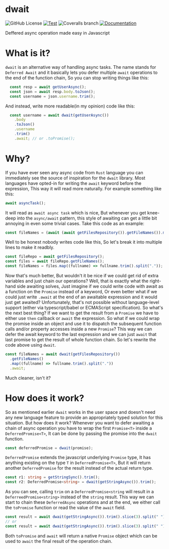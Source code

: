 # dwait

![GitHub License](https://img.shields.io/github/license/rzvxa/dwait)
[![Test](https://github.com/rzvxa/dwait/actions/workflows/test.yml/badge.svg)](https://github.com/rzvxa/dwait/actions/workflows/test.yml)
![Coveralls branch](https://img.shields.io/coverallsCoverage/github/rzvxa/dwait)
[![Documentation](https://img.shields.io/badge/visit-docs-brightgreen)](https://rzvxa.github.io/dwait/)

Deffered async operation made easy in Javascript

# What is it?
`dwait` is an alternative way of handling async tasks. The name stands for `Deferred Await` and it basically lets you defer multiple `await` operations to the end of the function chain, So you can stop writing things like this:

```js
  const resp = await getUserAsync();
  const json = await resp.body.toJson();
  const username = json.username.trim();
```

And instead, write more readable(in my opinion) code like this:

```js
  const username = await dwait(getUserAsync())
    .body
    .toJson()
    .username
    .trim()
    .await; // or .toPromise();
```

# Why?
If you have ever seen any async code from `Rust` language you can immediately see the source of inspiration for the `dwait` library.
Most languages have opted-in for writing the `await` keyword before the expression, This way it will read more naturally. For example something like this:
```js
await asyncTask();
```
It will read as `await async task` which is nice, But whenever you get knee-deep into the `async/await` pattern, this style of awaiting can get a little bit annoying in even some trivial cases. Take this code as an example:
```js
const fileNames = (await (await getFilesRepository()).getFileNames()).map((f) => f.trim().split("."));
```
Well to be honest nobody writes code like this, So let's break it into multiple lines to make it readbly.
```js
const fileRepo = await getFilesRepository();
const files = await fileRepo.getFileNames();
const fileNames = files.map((fullname) => fullname.trim().split("."));
```
Now that's much better, But wouldn't it be nice if we could get rid of extra variables and just chain our operations? Well, that is exactly what the right-hand side awaiting solves, Just imagine if we could write code with await as a function on the `Promise` instead of a keyword, Or even better what if we could just write `.await` at the end of an awaitable expression and it would just get awaited? Unfortunately, that's not possible without language-level support (either via typescript/babel or ECMAScript specification).
So what's the next best thing? If we want to get the result from a `Promise` we have to either use `then` callback or `await` the expression. So what if we could wrap the promise inside an object and use it to dispatch the subsequent function calls and/or property accesses inside a new `Promise`? This way we can defer the await keyword to the last expression and we can just `await` that last promise to get the result of whole function chain.
So let's rewrite the code above using `dwait`.
```js
const fileNames = await dwait(getFilesRepository())
  .getFileNames()
  .map((fullname) => fullname.trim().split("."))
  .await;
```
Much cleaner, isn't it?
# How does it work?
So as mentioned earlier `dwait` works in the user space and doesn't need any new language feature to provide an appropriately typed solution for this situation. But how does it work?
Whenever you want to defer awaiting a chain of async operation you have to wrap the first `Promise<T>` inside a `DeferredPromise<T>`, It can be done by passing the promise into the `dwait` function.
```js
const deferredPromise = dwait(promise);
```
`DeferredPromise` extends the javascript underlying `Promise` type, It has anything existing on the type `T` in `DeferredPromise<T>`, But it will return another `DeferredPromise` for the result instead of the actual return type.
```ts
const r1: string = getStringSync().trim();
const r2: DeferredPromise<string> = dwait(getStringAsync()).trim();
```
As you can see, calling `trim` on a `DeferredPromise<string` will result in a `DeferreedPromise<string>` instead of the `string` result. This way we can start to chain these `DeferredAsync` operations and at the end, we either call the `toPromise` function or read the value of the `await` field.
```js
const result = await dwait(getStringAsync()).trim().slice(3).split(" ").toPromise();
// or
const result = await dwait(getStringAsync()).trim().slice(3).split(" ").await;
```
Both `toPromise` and `await` will return a native `Promise` object which can be used to `await` the final result of the operation chain.
